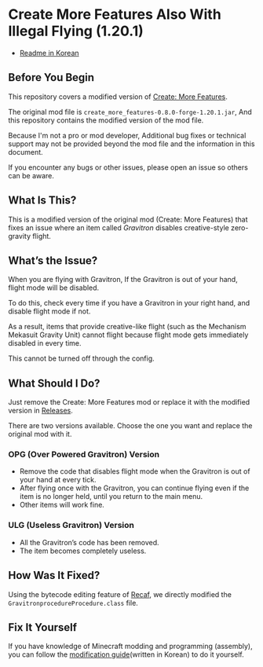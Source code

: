 # Create More Features Also With Illegal Flying (1.20.1)
- [Readme in Korean](/docs/ko/README.md)

## Before You Begin
This repository covers a modified version of [Create: More Features](https://www.curseforge.com/minecraft/mc-mods/create-more-features).

The original mod file is `create_more_features-0.8.0-forge-1.20.1.jar`, And this repository contains the modified version of the mod file.

Because I'm not a pro or mod developer, Additional bug fixes or technical support may not be provided beyond the mod file and the information in this document.

If you encounter any bugs or other issues, please open an issue so others can be aware.

## What Is This?
This is a modified version of the original mod (Create: More Features) that fixes an issue where an item called *Gravitron* disables creative-style zero-gravity flight.

## What’s the Issue?
When you are flying with Gravitron, If the Gravitron is out of your hand, flight mode will be disabled. 

To do this, check every time if you have a Gravitron in your right hand, and disable flight mode if not.

As a result, items that provide creative-like flight (such as the Mechanism Mekasuit Gravity Unit) cannot flight because flight mode gets immediately disabled in every time.

This cannot be turned off through the config.

## What Should I Do?
Just remove the Create: More Features mod or replace it with the modified version in [Releases](https://github.com/QyuBot/create-more-features-also-with-illegal-flying/releases/latest).

There are two versions available. Choose the one you want and replace the original mod with it.

### OPG (Over Powered Gravitron) Version
- Remove the code that disables flight mode when the Gravitron is out of your hand at every tick.
- After flying once with the Gravitron, you can continue flying even if the item is no longer held, until you return to the main menu.
- Other items will work fine.

### ULG (Useless Gravitron) Version
- All the Gravitron’s code has been removed.
- The item becomes completely useless.

## How Was It Fixed?
Using the bytecode editing feature of [Recaf](https://recaf.coley.software/home.html), we directly modified the `GravitronprocedureProcedure.class` file.

## Fix It Yourself
If you have knowledge of Minecraft modding and programming (assembly), you can follow the [modification guide](/docs/ko/howTo.md)(written in Korean) to do it yourself.